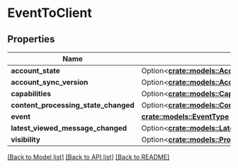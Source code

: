 # EventToClient

## Properties

Name | Type | Description | Notes
------------ | ------------- | ------------- | -------------
**account_state** | Option<[**crate::models::AccountState**](AccountState.md)> |  | [optional]
**account_sync_version** | Option<[**crate::models::AccountSyncVersion**](AccountSyncVersion.md)> |  | [optional]
**capabilities** | Option<[**crate::models::Capabilities**](Capabilities.md)> |  | [optional]
**content_processing_state_changed** | Option<[**crate::models::ContentProcessingStateChanged**](ContentProcessingStateChanged.md)> |  | [optional]
**event** | [**crate::models::EventType**](EventType.md) |  | 
**latest_viewed_message_changed** | Option<[**crate::models::LatestViewedMessageChanged**](LatestViewedMessageChanged.md)> |  | [optional]
**visibility** | Option<[**crate::models::ProfileVisibility**](ProfileVisibility.md)> |  | [optional]

[[Back to Model list]](../README.md#documentation-for-models) [[Back to API list]](../README.md#documentation-for-api-endpoints) [[Back to README]](../README.md)


